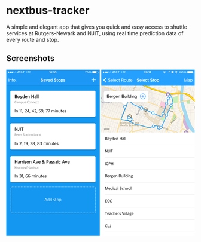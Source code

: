 # nextbus-tracker
A simple and elegant app that gives you quick and easy access to shuttle services at Rutgers-Newark and NJIT, using real time prediction data of every route and stop.

## Screenshots

![screenshot](graphic_resources/screen_shots/small/IMG_3779.PNG)
![screenshot](graphic_resources/screen_shots/small/IMG_4008.PNG)
